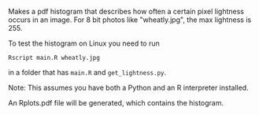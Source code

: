 Makes a pdf histogram that describes how often a certain pixel lightness occurs in an image. For 8 bit photos like "wheatly.jpg", the max lightness is 255.

To test the histogram on Linux you need to run 
```none
Rscript main.R wheatly.jpg
```
in a folder that has `main.R` and `get_lightness.py`. 

Note: This assumes you have both a Python and an R interpreter installed.

An Rplots.pdf file will be generated, which contains the histogram.
